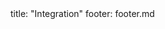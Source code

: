 <frontmatter>
title: "Integration"
footer: footer.md
</frontmatter>

<include src="container-inPage-asFlat.md" boilerplate />